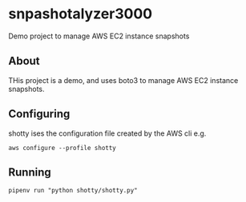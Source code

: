 # snpashotalyzer3000

Demo project to manage AWS EC2 instance snapshots

## About

THis project is a demo, and uses boto3 to manage AWS EC2 instance snapshots.

## Configuring

shotty ises the configuration file created by the AWS cli e.g.

`aws configure --profile shotty`

## Running

`pipenv run "python shotty/shotty.py"`